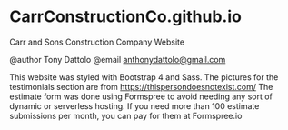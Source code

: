 # CarrConstructionCo.github.io
Carr and Sons Construction Company Website

@author Tony Dattolo
@email anthonydattolo@gmail.com

This website was styled with Bootstrap 4 and Sass.
The pictures for the testimonials section are from https://thispersondoesnotexist.com/
The estimate form was done using Formspree to avoid needing any sort of dynamic or serverless hosting.
If you need more than 100 estimate submissions per month, you can pay for them at Formspree.io
